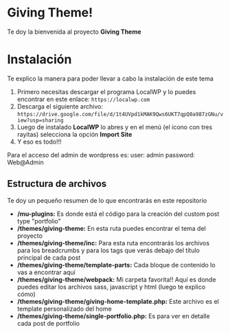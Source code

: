 # Giving Theme!

Te doy la bienvenida al proyecto **Giving Theme** 


# Instalación

Te explico la manera para poder llevar a cabo la instalación de este tema

 1. Primero necesitas descargar el programa LocalWP y lo puedes encontrar en este enlace: `https://localwp.com`
 2. Descarga el siguiente archivo: `https://drive.google.com/file/d/1t4UVpd1kMAK9Qws6UKT7qpQ0a987zGNu/view?usp=sharing`
 3. Luego de instalado **LocalWP** lo abres y en el menú (el ícono con tres rayitas) selecciona la opción **Import Site**
 4. Y eso es todo!!!

Para el acceso del admin de wordpress es: 
user: admin
password: Web@Admin

## Estructura de archivos

Te doy un pequeño resumen de lo que encontrarás en este repositorio
 - **/mu-plugins:** Es donde está el código para la creación del custom post type "portfolio" 
 - **/themes/giving-theme:** En esta ruta puedes encontrar el tema del proyecto
 - **/themes/giving-theme/inc:** Para esta ruta encontrarás los archivos para los breadcrumbs y para los tags que verás debajo del título principal de cada post
 - **/themes/giving-theme/template-parts:** Cada bloque de contenido lo vas a encontrar aquí 
 - **/themes/giving-theme/webpack:** Mi carpeta favorita!! Aquí es donde puedes editar los archivos sass, javascript y html (luego te explico cómo)
 - **/themes/giving-theme/giving-home-template.php:** Este archivo es el template personalizado del home
 - **/themes/giving-theme/single-portfolio.php:** Es para ver en detalle cada post de portfolio
